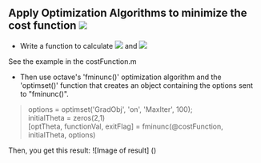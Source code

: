 ## Apply Optimization Algorithms to minimize the cost function <img src="http://latex.codecogs.com/gif.latex?J(\theta)" />

* Write a function to calculate <img src="http://latex.codecogs.com/gif.latex?J(\theta)" /> and <img src="http://latex.codecogs.com/gif.latex?\frac{\partial}{\partial\theta_i}J(\theta)" />

See the example in the costFunction.m

* Then use octave's 'fminunc()' optimization algorithm and the 'optimset()' function that creates an object containing the options sent to "fminunc()".

>options = optimset('GradObj', 'on', 'MaxIter', 100);  
>initialTheta = zeros(2,1)  
>[optTheta, functionVal, exitFlag] = fminunc(@costFunction, initialTheta, options)  

Then, you get this result:
![Image of result]
()
